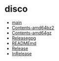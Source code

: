 disco
========================

- [main](main)
- [Contents-amd64bz2](Contents-amd64bz2)
- [Contents-amd64gz](Contents-amd64gz)
- [Releasegpg](Releasegpg)
- [READMEmd](READMEmd)
- [Release](Release)
- [InRelease](InRelease)

